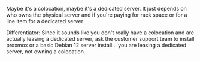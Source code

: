 
Maybe it's a colocation, maybe it's a dedicated server. It just depends on who owns the physical server and if you're paying for rack space or for a line item for a dedicated server

Differentiator: Since it sounds like you don't really have a colocation and are actually leasing a dedicated server, ask the customer support team to install proxmox or a basic Debian 12 server install... you are leasing a dedicated server, not owning a colocation.
